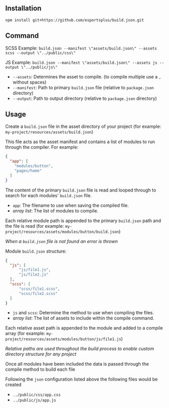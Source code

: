 ## Installation

```
npm install git+https://github.com/esportsplus/build.json.git
```

## Command

SCSS Example: `build.json --manifest \"assets/build.json\" --assets scss --output \"../public/css\"`

JS Example: `build.json --manifest \"assets/build.json\" --assets js --output \"../public/js\"`

* `--assets`: Determines the asset to compile. (to compile multiple use a `,` without spaces)
* `--manifest`: Path to primary `build.json` file (relative to `package.json` directory)
* `--output`: Path to output directory (relative to `package.json` directory)

## Usage

Create a `build.json` file in the asset directory of your project (for example: `my-project/resources/assets/build.json`)

This file acts as the asset manifest and contains a list of modules to run through the compiler. For example:

```json
{
  "app": [
    "modules/button",
    "pages/home"
  ]
}
```

The content of the primary `build.json` file is read and looped through to search for each modules' `build.json` file.

* `app`: The filename to use when saving the compiled file.
* _array list_: The list of modules to compile.

Each relative module path is appended to the primary `build.json` path and the file is read (for example: `my-project/resources/assets/modules/button/build.json`)

_When a `build.json` file is not found an error is thrown_

Module `build.json` structure:

```json
{
  "js": [
      "js/file1.js",
      "js/file2.js"
  ],
  "scss": [
      "scss/file1.scss",
      "scss/file2.scss"
  ]
}
```

* `js` and `scss`: Determine the method to use when compiling the files.
* _array list_: The list of assets to include within the compile command.

Each relative asset path is appended to the module and added to a compile array (for example: `my-project/resources/assets/modules/button/js/file1.js`)

_Relative paths are used throughout the build process to enable custom directory structure for any project_

Once all modules have been included the data is passed through the compile method to build each file

Following the `json` configuration listed above the following files would be created

* `../public/css/app.css`
* `../public/js/app.js`
